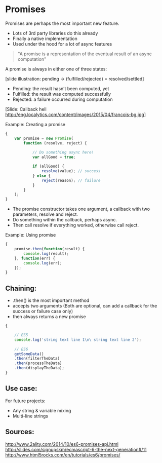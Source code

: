 
# Promises


Promises are perhaps the most important new feature.

- Lots of 3rd party libraries do this already
- Finally a native implementation
- Used under the hood for a lot of async features

> "A promise is a representation of the eventual result of an async computation"

A promise is always in either one of three states:

[slide illustration: pending -> (fulfilled/rejected) = resolved/settled]

- Pending: the result hasn’t been computed, yet
- Fulfilled: the result was computed successfully
- Rejected: a failure occurred during computation


[Slide: Callback hell http://eng.localytics.com/content/images/2015/04/francois-bg.jpg]

Example: Creating a promise

```javascript
{
    var promise = new Promise(
        function (resolve, reject) {
            
            // Do something async here!
            var allGood = true;

            if (allGood) {
                resolve(value); // success
            } else {
                reject(reason); // failure
            }
        }
    );
}
```

- The promise constructor takes one argument, a callback with two parameters, resolve and reject. 
- Do something within the callback, perhaps async.
- Then call resolve if everything worked, otherwise call reject.

Example: Using promise

```javascript
{
    promise.then(function(result) {
        console.log(result);
    }, function(err) {
        console.log(err);
    });
}
```

## Chaining: 

- .then() is the most important method
- accepts two arguments (Both are optional, can add a callback for the success or failure case only)
- then always returns a new promise

```javascript
{

    // ES5
    console.log('string text line 1\n\ string text line 2');
    
    // ES6
    getSomeData()
    .then(filterTheData)
    .then(processTheData)
    .then(displayTheData);
}
```



## Use case: 

For future projects:

- Any string & variable mixing
- Multi-line strings

## Sources:

http://www.2ality.com/2014/10/es6-promises-api.html
http://slides.com/signupskm/ecmascript-6-the-next-generation#/11
http://www.html5rocks.com/en/tutorials/es6/promises/